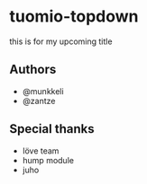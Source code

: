 # tuomio-topdown
this is for my upcoming title 

Authors
-------
- @munkkeli
- @zantze

Special thanks
--------------
- löve team
- hump module
- juho
